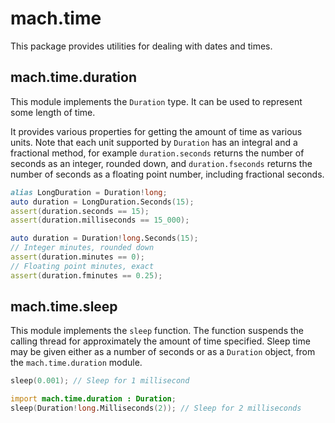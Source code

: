 # mach.time


This package provides utilities for dealing with dates and times.


## mach.time.duration


This module implements the `Duration` type. It can be used to represent
some length of time.

It provides various properties for getting the amount of time as various
units. Note that each unit supported by `Duration` has an integral and
a fractional method, for example `duration.seconds` returns the number of
seconds as an integer, rounded down, and `duration.fseconds` returns the
number of seconds as a floating point number, including fractional seconds.

``` D
alias LongDuration = Duration!long;
auto duration = LongDuration.Seconds(15);
assert(duration.seconds == 15);
assert(duration.milliseconds == 15_000);
```

``` D
auto duration = Duration!long.Seconds(15);
// Integer minutes, rounded down
assert(duration.minutes == 0);
// Floating point minutes, exact
assert(duration.fminutes == 0.25);
```


## mach.time.sleep


This module implements the `sleep` function.
The function suspends the calling thread for approximately the amount of
time specified.
Sleep time may be given either as a number of seconds or as a `Duration`
object, from the `mach.time.duration` module.

``` D
sleep(0.001); // Sleep for 1 millisecond
```

``` D
import mach.time.duration : Duration;
sleep(Duration!long.Milliseconds(2)); // Sleep for 2 milliseconds
```


